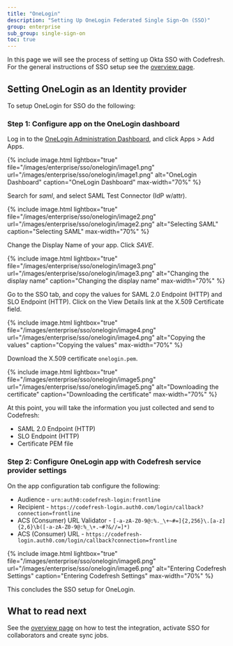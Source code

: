 ```yaml
---
title: "OneLogin"
description: "Setting Up OneLogin Federated Single Sign-On (SSO)"
group: enterprise
sub_group: single-sign-on
toc: true
---
```


In this page we will see the process of setting up Okta SSO with Codefresh. For the general instructions of SSO setup
see the [overview page]({{site.baseurl}}/docs/enterprise/single-sign-on/sso-setup-oauth2/).


## Setting OneLogin as an Identity provider

To setup OneLogin for SSO do the following:

### Step 1: Configure app on the OneLogin dashboard

Log in to the [OneLogin Administration Dashboard](https://www.onelogin.com/), and click Apps > Add Apps.

{% include image.html 
lightbox="true" 
file="/images/enterprise/sso/onelogin/image1.png" 
url="/images/enterprise/sso/onelogin/image1.png"
alt="OneLogin Dashboard"
caption="OneLogin Dashboard"
max-width="70%"
%}

Search for *saml*, and select SAML Test Connector (IdP w/attr).

{% include image.html 
lightbox="true" 
file="/images/enterprise/sso/onelogin/image2.png" 
url="/images/enterprise/sso/onelogin/image2.png"
alt="Selecting SAML"
caption="Selecting SAML"
max-width="70%"
%}

Change the Display Name of your app. Click *SAVE*.

{% include image.html 
lightbox="true" 
file="/images/enterprise/sso/onelogin/image3.png" 
url="/images/enterprise/sso/onelogin/image3.png"
alt="Changing the display name"
caption="Changing the display name"
max-width="70%"
%}

Go to the SSO tab, and copy the values for SAML 2.0 Endpoint (HTTP) and SLO Endpoint (HTTP). Click on the View Details link at the X.509 Certificate field.


{% include image.html 
lightbox="true" 
file="/images/enterprise/sso/onelogin/image4.png" 
url="/images/enterprise/sso/onelogin/image4.png"
alt="Copying the values"
caption="Copying the values"
max-width="70%"
%}

Download the X.509 certificate `onelogin.pem`.

{% include image.html 
lightbox="true" 
file="/images/enterprise/sso/onelogin/image5.png" 
url="/images/enterprise/sso/onelogin/image5.png"
alt="Downloading the certificate"
caption="Downloading the certificate"
max-width="70%"
%}

At this point, you will take the information you just collected and send to Codefresh:

* SAML 2.0 Endpoint (HTTP)
* SLO Endpoint (HTTP)
* Certificate PEM file

### Step 2: Configure OneLogin app with Codefresh service provider settings

On the app configuration tab configure the following:

* Audience - `urn:auth0:codefresh-login:frontline`
* Recipient - `https://codefresh-login.auth0.com/login/callback?connection=frontline`
* ACS (Consumer) URL Validator - `[-a-zA-Z0-9@:%._\+~#=]{2,256}\.[a-z]{2,6}\b([-a-zA-Z0-9@:%_\+.~#?&//=]*)`
* ACS (Consumer) URL - `https://codefresh-login.auth0.com/login/callback?connection=frontline`

{% include image.html 
lightbox="true" 
file="/images/enterprise/sso/onelogin/image6.png" 
url="/images/enterprise/sso/onelogin/image6.png"
alt="Entering Codefresh Settings"
caption="Entering Codefresh Settings"
max-width="70%"
%}

This concludes the SSO setup for OneLogin. 

## What to read next

See the [overview page]({{site.baseurl}}/docs/enterprise/single-sign-on/sso-setup-oauth2/#testing-your-identity-provider) on how to test the integration, activate SSO for collaborators and create sync jobs.